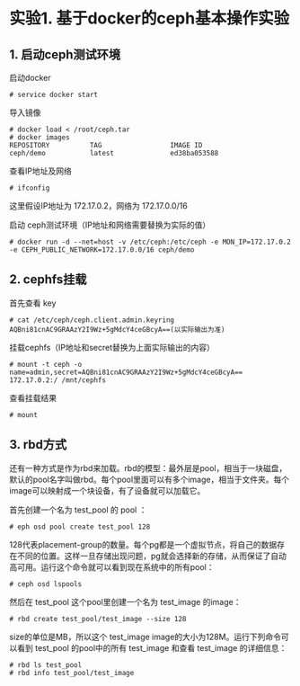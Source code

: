 # 实验1. 基于docker的ceph基本操作实验

## 1. 启动ceph测试环境

启动docker
```
# service docker start
```

导入镜像
```
# docker load < /root/ceph.tar
# docker images
REPOSITORY          TAG                 IMAGE ID 
ceph/demo           latest              ed38ba053588
```

查看IP地址及网络
```
# ifconfig
```
这里假设IP地址为 172.17.0.2，网络为 172.17.0.0/16


启动 ceph测试环境（IP地址和网络需要替换为实际的值）
```
# docker run -d --net=host -v /etc/ceph:/etc/ceph -e MON_IP=172.17.0.2 -e CEPH_PUBLIC_NETWORK=172.17.0.0/16 ceph/demo
```

## 2. cephfs挂载

首先查看 key
```
# cat /etc/ceph/ceph.client.admin.keyring
AQBni81cnAC9GRAAzY2I9Wz+5gMdcY4ceGBcyA==(以实际输出为准)
```

挂载cephfs（IP地址和secret替换为上面实际输出的内容）
```
# mount -t ceph -o name=admin,secret=AQBni81cnAC9GRAAzY2I9Wz+5gMdcY4ceGBcyA== 172.17.0.2:/ /mnt/cephfs
```

查看挂载结果
```
# mount
```

## 3. rbd方式
还有一种方式是作为rbd来加载。rbd的模型：最外层是pool，相当于一块磁盘，默认的pool名字叫做rbd。每个pool里面可以有多个image，相当于文件夹。每个image可以映射成一个块设备，有了设备就可以加载它。

首先创建一个名为 test_pool 的 pool ：
```
# eph osd pool create test_pool 128
```
128代表placement-group的数量。每个pg都是一个虚拟节点，将自己的数据存在不同的位置。这样一旦存储出现问题，pg就会选择新的存储，从而保证了自动高可用。运行这个命令就可以看到现在系统中的所有pool：
```
# ceph osd lspools
```
然后在 test_pool 这个pool里创建一个名为 test_image 的image：
```
# rbd create test_pool/test_image --size 128
```
size的单位是MB，所以这个 test_image image的大小为128M。运行下列命令可以看到 test_pool 的pool中的所有 test_image 和查看 test_image 的详细信息：
```
# rbd ls test_pool
# rbd info test_pool/test_image
```
